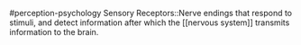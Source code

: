 #perception-psychology 
Sensory Receptors::Nerve endings that respond to stimuli, and detect information after which the [[nervous system]] transmits information to the brain.